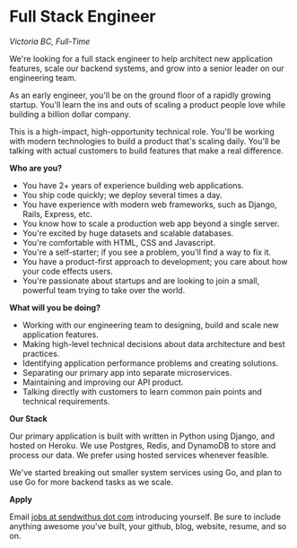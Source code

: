 # Full Stack Engineer

_Victoria BC, Full-Time_

We're looking for a full stack engineer to help architect new application features, scale our backend systems, and grow into a senior leader on our engineering team.

<!-- more -->

As an early engineer, you'll be on the ground floor of a rapidly growing startup. You'll learn the ins and outs of scaling a product people love while building a billion dollar company.

This is a high-impact, high-opportunity technical role. You'll be working with modern technologies to build a product that's scaling daily. You'll be talking with actual customers to build features that make a real difference. 


__Who are you?__

* You have 2+ years of experience building web applications.
* You ship code quickly; we deploy several times a day.
* You have experience with modern web frameworks, such as Django, Rails, Express, etc.
* You know how to scale a production web app beyond a single server.
* You're excited by huge datasets and scalable databases.
* You're comfortable with HTML, CSS and Javascript.
* You're a self-starter; if you see a problem, you'll find a way to fix it.
* You have a product-first approach to development; you care about how your code effects users.
* You're passionate about startups and are looking to join a small, powerful team trying to take over the world.
 

__What will you be doing?__

* Working with our engineering team to designing, build and scale new application features.
* Making high-level technical decisions about data architecture and best practices.
* Identifying application performance problems and creating solutions.
* Separating our primary app into separate microservices.
* Maintaining and improving our API product.
* Talking directly with customers to learn common pain points and technical requirements.


__Our Stack__

Our primary application is built with written in Python using Django, and hosted on Heroku. We use Postgres, Redis, and DynamoDB to store and process our data. We prefer using hosted services whenever feasible.

We've started breaking out smaller system services using Go, and plan to use Go for more backend tasks as we scale.


__Apply__

Email [jobs at sendwithus dot com](mailto:jobs@sendwithus.com) introducing yourself. Be sure to include anything awesome you've built, your github, blog, website, resume, and so on.
